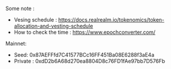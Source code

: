 Some note :
- Vesing schedule : https://docs.realrealm.io/tokenomics/token-allocation-and-vesting-schedule
- How to check the time : https://www.epochconverter.com/

Mainnet:

- Seed: 0x87AEFFfd7C41577BCc16FF451Ba08E6288f3aE4a
- Private : 0xdD2b6A68d270ea8804D8c76FD1fAe97bb7D576Fb
